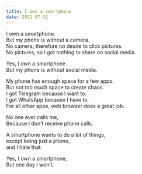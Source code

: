 ```yaml
---
title: I own a smartphone
date: 2022-07-31
---
```


I own a smartphone.  
But my phone is without a camera.  
No camera, therefore no desire to click pictures.  
No pictures, so I got nothing to share on social media.

Yes, I own a smartphone.  
But my phone is without social media.

My phone has enough space for a few apps.  
But not too much space to create chaos.  
I got Telegram because I want to.  
I got WhatsApp because I have to.  
For all other apps, web browser does a great job.

No one ever calls me,  
Because I don’t receive phone calls.

A smartphone wants to do a lot of things,  
except being just a phone,  
and I hate that.

Yes, I own a smartphone,  
But one day I won’t.
